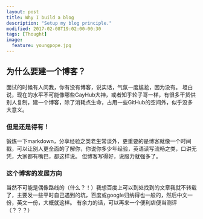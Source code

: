 ```yaml
---
layout: post
title: Why I build a blog
description: "Setup my blog principle."
modified: 2017-02-08T19:02:00-00:30
tags: [Thought]
image:
  feature: youngpope.jpg
---
```

## 为什么要建一个博客？

面试的时候有人问我，你有没有博客，说实话，气氛一度尴尬，因为没有。
坦白说，现在的水平不可能像哪些GayHub大神，或者知乎轮子哥一样，有很多干货供别人复制，建一个博客，除了消耗点生命，占用一些GitHub的空间外，似乎没多大意义。

### 但是还是得有！

锻炼一下markdown，分享经验之类老生常谈外，更重要的是博客就像一个时间戳，可以让别人更全面的了解你，你说你多少年经验，英语读写流畅之类，口讲无凭，大家都有嘴巴，都这样说。
但博客写得好，说服力就强多了。

### 这个博客的发展方向

当然不可能是偶像路线的（什么？！）我想百度上可以到处找到的文章我就不转载了，主要发一些平时自己遇到的坑，百度或google归纳得也一般的，然后中文一份，英文一份，大概就这样。
有余力的话，可以再来一个便利店便当测评（？？？）


